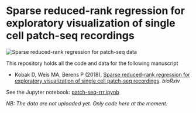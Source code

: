 # Sparse reduced-rank regression for exploratory visualization of single cell patch-seq recordings

![Sparse reduced-rank regression for patch-seq data](https://github.com/berenslab/patch-seq-rrr/blob/master/figures/figure-rrr.png)

This repository holds all the code and data for the following manuscript

* Kobak D, Weis MA, Berens P (2018), [Sparse reduced-rank regression for exploratory visualization of single cell patch-seq recordings](https://www.biorxiv.org/content/early/2018/04/XX/XXXXXX). *bioRxiv*

See the Jupyter notebook: [patch-seq-rrr.ipynb](https://github.com/berenslab/patch-seq-rrr/blob/master/patch-seq-rrr.ipynb)

*NB: The data are not uploaded yet. Only code here at the moment.*
